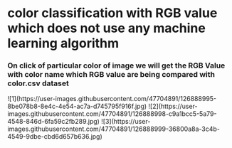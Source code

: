 <h1> color classification with RGB value which does not use any machine learning algorithm </h1>

<h3> On click of particular color of image we will get the RGB Value with color name which RGB value are being compared with color.csv dataset </h3>
![1](https://user-images.githubusercontent.com/47704891/126888995-8be078b8-8e4c-4e54-ac7a-d745795f916f.jpg)
![2](https://user-images.githubusercontent.com/47704891/126888998-c9a1bcc5-5a79-4548-846d-6fa59c2fb289.jpg)
![3](https://user-images.githubusercontent.com/47704891/126888999-36800a8a-3c4b-4549-9dbe-cbd6d657b636.jpg)
